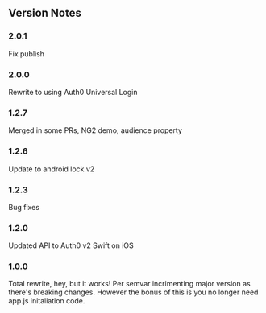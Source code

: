 
## Version Notes
### 2.0.1
Fix publish

### 2.0.0

Rewrite to using Auth0 Universal Login

### 1.2.7

Merged in some PRs, NG2 demo, audience property

### 1.2.6

Update to android lock v2

### 1.2.3

Bug fixes

### 1.2.0

Updated API to Auth0 v2 Swift on iOS

### 1.0.0

Total rewrite, hey, but it works!  Per semvar incrimenting major version as there's breaking changes.  However the bonus of this is you no longer need app.js initaliation code.